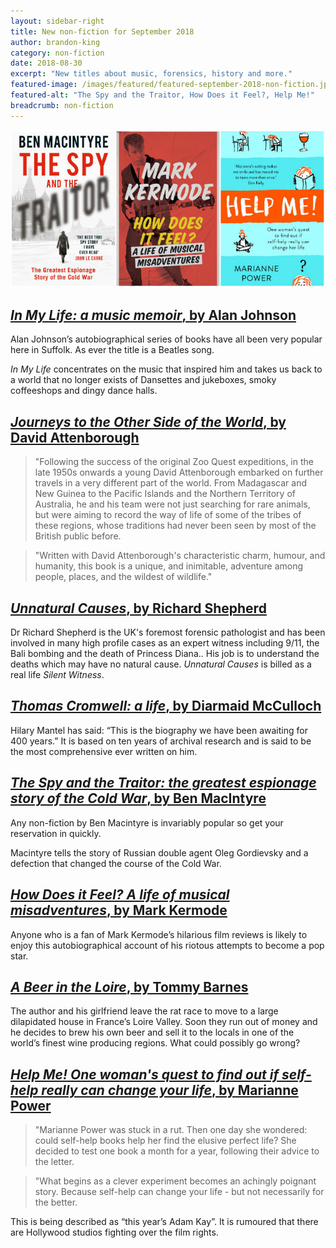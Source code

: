 ```yaml
---
layout: sidebar-right
title: New non-fiction for September 2018
author: brandon-king
category: non-fiction
date: 2018-08-30
excerpt: "New titles about music, forensics, history and more."
featured-image: /images/featured/featured-september-2018-non-fiction.jpg
featured-alt: "The Spy and the Traitor, How Does it Feel?, Help Me!"
breadcrumb: non-fiction
---
```


![The Spy and the Traitor, How Does it Feel?, Help Me!](/images/featured/featured-september-2018-non-fiction.jpg)

## [<cite>In My Life: a music memoir</cite>, by Alan Johnson](https://suffolk.spydus.co.uk/cgi-bin/spydus.exe/ENQ/OPAC/BIBENQ?BRN=2423924)

Alan Johnson’s autobiographical series of books have all been very popular here in Suffolk. As ever the title is a Beatles song.

<cite>In My Life</cite> concentrates on the music that inspired him and takes us back to a world that no longer exists of Dansettes and jukeboxes, smoky coffeeshops and dingy dance halls.

## [<cite>Journeys to the Other Side of the World</cite>, by David Attenborough](https://suffolk.spydus.co.uk/cgi-bin/spydus.exe/ENQ/OPAC/BIBENQ?BRN=2423019)

> "Following the success of the original Zoo Quest expeditions, in the late 1950s onwards a young David Attenborough embarked on further travels in a very different part of the world. From Madagascar and New Guinea to the Pacific Islands and the Northern Territory of Australia, he and his team were not just searching for rare animals, but were aiming to record the way of life of some of the tribes of these regions, whose traditions had never been seen by most of the British public before.

> "Written with David Attenborough's characteristic charm, humour, and humanity, this book is a unique, and inimitable, adventure among people, places, and the wildest of wildlife."

## [<cite>Unnatural Causes</cite>, by Richard Shepherd](https://suffolk.spydus.co.uk/cgi-bin/spydus.exe/ENQ/OPAC/BIBENQ?BRN=2147792)

Dr Richard Shepherd is the UK's foremost forensic pathologist and has been involved in many high profile cases as an expert witness including 9/11, the Bali bombing and the death of Princess Diana.. His job is to understand the deaths which may have no natural cause. <cite>Unnatural Causes</cite> is billed as a real life <cite>Silent Witness</cite>.

## [<cite>Thomas Cromwell: a life</cite>, by Diarmaid McCulloch](https://suffolk.spydus.co.uk/cgi-bin/spydus.exe/ENQ/OPAC/BIBENQ?BRN=2425304)

Hilary Mantel has said: “This is the biography we have been awaiting for 400 years.” It is based on ten years of archival research and is said to be the most comprehensive ever written on him.

## [<cite>The Spy and the Traitor: the greatest espionage story of the Cold War</cite>, by Ben MacIntyre](https://suffolk.spydus.co.uk/cgi-bin/spydus.exe/ENQ/OPAC/BIBENQ?BRN=2423891)

Any non-fiction by Ben Macintyre is invariably popular so get your reservation in quickly.

Macintyre tells the story of Russian double agent Oleg Gordievsky and a defection that changed the course of the Cold War.

## [<cite>How Does it Feel? A life of musical misadventures</cite>, by Mark Kermode](https://suffolk.spydus.co.uk/cgi-bin/spydus.exe/ENQ/OPAC/BIBENQ?BRN=2434323)

Anyone who is a fan of Mark Kermode’s hilarious film reviews is likely to enjoy this autobiographical account of his riotous attempts to become a pop star.

## [<cite>A Beer in the Loire</cite>, by Tommy Barnes](https://suffolk.spydus.co.uk/cgi-bin/spydus.exe/ENQ/OPAC/BIBENQ?BRN=2471125)

The author and his girlfriend leave the rat race to move to a large dilapidated house in France’s Loire Valley. Soon they run out of money and he decides to brew his own beer and sell it to the locals in one of the world’s finest wine producing regions. What could possibly go wrong?

## [<cite>Help Me! One woman's quest to find out if self-help really can change your life</cite>, by Marianne Power](https://suffolk.spydus.co.uk/cgi-bin/spydus.exe/ENQ/OPAC/BIBENQ?BRN=2423035)

> "Marianne Power was stuck in a rut. Then one day she wondered: could self-help books help her find the elusive perfect life? She decided to test one book a month for a year, following their advice to the letter.

> "What begins as a clever experiment becomes an achingly poignant story. Because self-help can change your life - but not necessarily for the better.

This is being described as “this year’s Adam Kay”. It is rumoured that there are Hollywood studios fighting over the film rights.
